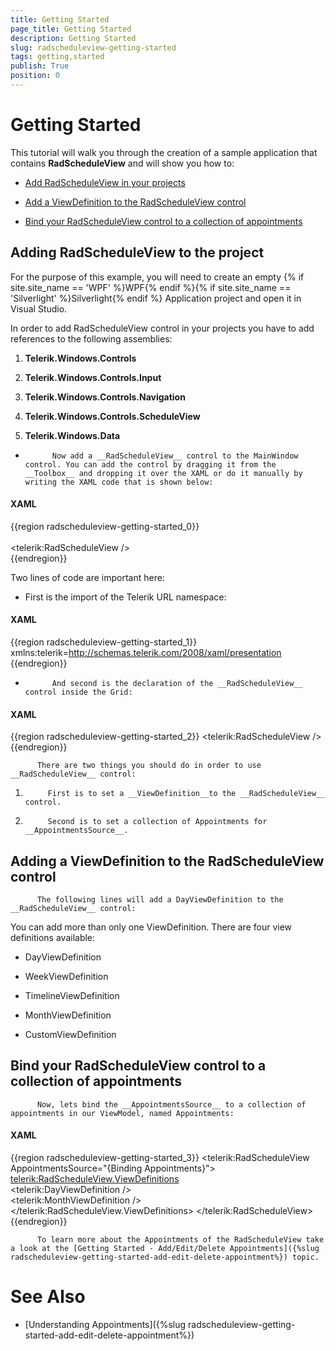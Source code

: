 ```yaml
---
title: Getting Started
page_title: Getting Started
description: Getting Started
slug: radscheduleview-getting-started
tags: getting,started
publish: True
position: 0
---
```


# Getting Started



This tutorial will walk you through the creation of a sample application that contains __RadScheduleView__ and will show you how to:
      

* [Add RadScheduleView in your projects](#Adding_RadScheduleView_to_the_project)

* [Add a ViewDefinition to the RadScheduleView control](#Adding_a_ViewDefinition_to_the_RadScheduleView_control)

* [Bind your RadScheduleView control to a collection of appointments](#Bind_your_RadScheduleView_control_to_a_collection_of_appointments)



## Adding RadScheduleView to the project

For the purpose of this example, you will need to create an empty {% if site.site_name == 'WPF' %}WPF{% endif %}{% if site.site_name == 'Silverlight' %}Silverlight{% endif %} Application project and open it in Visual Studio.

>

In order to add RadScheduleView control in your projects you have to add references to the following assemblies:

1. __Telerik.Windows.Controls__

1. __Telerik.Windows.Controls.Input__

1. __Telerik.Windows.Controls.Navigation__

1. __Telerik.Windows.Controls.ScheduleView__

1. __Telerik.Windows.Data__

* 
            Now add a __RadScheduleView__ control to the MainWindow control. You can add the control by dragging it from the __Toolbox__ and dropping it over the XAML or do it manually by writing the XAML code that is shown below:
          

#### __XAML__

{{region radscheduleview-getting-started_0}}
	<Window x:Class="GettingStarted.MainWindow"         
	 xmlns="http://schemas.microsoft.com/winfx/2006/xaml/presentation"         
	 xmlns:x="http://schemas.microsoft.com/winfx/2006/xaml"         
	 xmlns:telerik="http://schemas.telerik.com/2008/xaml/presentation"         
	 Title="MainWindow" Height="350" Width="790">     
	 <Grid>           
	  <telerik:RadScheduleView />     
	 </Grid>
	</Window>
	{{endregion}}





Two lines of code are important here:

* First is the import of the Telerik URL namespace:
          



#### __XAML__

{{region radscheduleview-getting-started_1}}
	xmlns:telerik=http://schemas.telerik.com/2008/xaml/presentation
	{{endregion}}



* 
            And second is the declaration of the __RadScheduleView__ control inside the Grid:
          

#### __XAML__

{{region radscheduleview-getting-started_2}}
	<telerik:RadScheduleView />
	{{endregion}}




          There are two things you should do in order to use __RadScheduleView__ control:
        

1. 
            First is to set a __ViewDefinition__to the __RadScheduleView__ control.
          

1. 
            Second is to set a collection of Appointments for __AppointmentsSource__.
          

## Adding a ViewDefinition to the RadScheduleView control


          The following lines will add a DayViewDefinition to the __RadScheduleView__ control:
        

>



You can add more than only one ViewDefinition. There are four view definitions available:

* DayViewDefinition

* WeekViewDefinition

* TimelineViewDefinition

* MonthViewDefinition

* CustomViewDefinition

## Bind your RadScheduleView control to a collection of appointments


          Now, lets bind the __AppointmentsSource__ to a collection of appointments in our ViewModel, named Appointments:
        

#### __XAML__

{{region radscheduleview-getting-started_3}}
	<telerik:RadScheduleView AppointmentsSource="{Binding Appointments}">             
	 <telerik:RadScheduleView.ViewDefinitions>                  
	  <telerik:DayViewDefinition />                  
	  <telerik:MonthViewDefinition />             
	 </telerik:RadScheduleView.ViewDefinitions>
	</telerik:RadScheduleView>
	{{endregion}}






          To learn more about the Appointments of the RadScheduleView take a look at the [Getting Started - Add/Edit/Delete Appointments]({%slug radscheduleview-getting-started-add-edit-delete-appointment%}) topic.
        

# See Also

 * [Understanding Appointments]({%slug radscheduleview-getting-started-add-edit-delete-appointment%})
